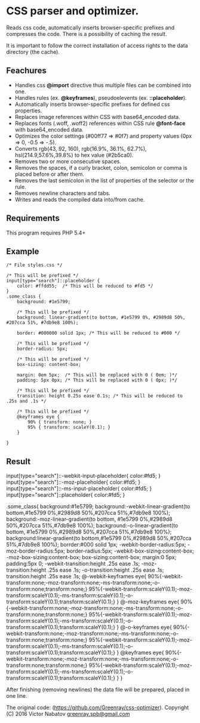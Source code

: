 CSS parser and optimizer.
=========================

Reads css code, automatically inserts browser-specific prefixes and compresses the code.
There is a possibility of caching the result.

It is important to follow the correct installation of access rights to the data directory (the cache).

## Feachures

* Handles css __@import__ directive thus multiple files can be combined into one.
* Handles rules (ex. __@keyframes__), pseudoelevents (ex. __::placeholder__).
* Automatically inserts browser-specific prefixes for defined css properties.
* Replaces image references within CSS with base64_encoded data.
* Replaces fonts (.woff, .woff2) references within CSS rule __@font-face__ with base64_encoded data.
* Optimizes the color settings (#00ff77 => #0f7) and property values (0px => 0, -0.5 => -.5).
* Converts rgb(43, 92, 160), rgb(16.9%, 36.1%, 62.7%), hsl(214.9,57.6%,39.8%) to hex value (#2b5ca0).
* Removes two or more consecutive spaces.
* Removes the spaces, if a curly bracket, colon, semicolon or comma is placed before or after them.
* Removes the last semicolon in the list of properties of the selector or the rule.
* Removes newline characters and tabs.
* Writes and reads the compiled data into/from cache.

## Requirements

This program requires PHP 5.4+

## Example

    /* File styles.css */

    /* This will be prefixed */
    input[type="search"]::placeholder {
        color: #ffdd55;  /* This will be reduced to #fd5 */
    }
    .some_class {
        background: #1e5799;

        /* This will be prefixed */
        background: linear-gradient(to bottom, #1e5799 0%, #2989d8 50%, #207cca 51%, #7db9e8 100%);

        border: #000000 solid 1px; /* This will be reduced to #000 */

        /* This will be prefixed */
        border-radius: 5px;

        /* This will be prefixed */
        box-sizing: content-box;

        margin: 0em 5px;  /* This will be replaced with 0 ( 0em; )*/
        padding: 5px 0px; /* This will be replaced with 0 ( 0px; )*/

        /* This will be prefixed */
        transition: height 0.25s ease 0.1s; /* This will be reduced to .25s and .1s */

        /* This will be prefixed */
        @keyframes eye {
            90% { transform: none; }
            95% { transform: scaleY(0.1); }
        }

    }

## Result

input[type="search"]::-webkit-input-placeholder{
color:#fd5;
}
input[type="search"]::-moz-placeholder{
color:#fd5;
}
input[type="search"]::-ms-input-placeholder{
color:#fd5;
}
input[type="search"]::placeholder{
color:#fd5;
}

.some_class{
background:#1e5799;
background:-webkit-linear-gradient(to bottom,#1e5799 0%,#2989d8 50%,#207cca 51%,#7db9e8 100%);
background:-moz-linear-gradient(to bottom, #1e5799 0%,#2989d8 50%,#207cca 51%,#7db9e8 100%);
background:-o-linear-gradient(to bottom, #1e5799 0%,#2989d8 50%,#207cca 51%,#7db9e8 100%);
background:linear-gradient(to bottom,#1e5799 0%,#2989d8 50%,#207cca 51%,#7db9e8 100%);
borrder:#000 solid 1px;
-webkit-border-radius:5px;
-moz-border-radius:5px;
border-radius:5px;
-webkit-box-sizing:content-box;
-moz-box-sizing:content-box;
box-sizing:content-box;
margin:0 5px;
padding:5px 0;
-webkit-transition:height .25s ease .1s;
-moz-transition:height .25s ease .1s;
-o-transition:height .25s ease .1s;
transition:height .25s ease .1s;
@-webkit-keyframes eye{
90%{-webkit-transform:none;-moz-transform:none;-ms-transform:none;-o-transform:none;transform:none;}
95%{-webkit-transform:scaleY(0.1);-moz-transform:scaleY(0.1);-ms-transform:scaleY(0.1);-o-transform:scaleY(0.1);transform:scaleY(0.1);}
}
@-moz-keyframes eye{
90%{-webkit-transform:none;-moz-transform:none;-ms-transform:none;-o-transform:none;transform:none;}
95%{-webkit-transform:scaleY(0.1);-moz-transform:scaleY(0.1);-ms-transform:scaleY(0.1);-o-transform:scaleY(0.1);transform:scaleY(0.1);}
}
@-o-keyframes eye{
90%{-webkit-transform:none;-moz-transform:none;-ms-transform:none;-o-transform:none;transform:none;}
95%{-webkit-transform:scaleY(0.1);-moz-transform:scaleY(0.1);-ms-transform:scaleY(0.1);-o-transform:scaleY(0.1);transform:scaleY(0.1);}
}
@keyframes eye{
90%{-webkit-transform:none;-moz-transform:none;-ms-transform:none;-o-transform:none;transform:none;}
95%{-webkit-transform:scaleY(0.1);-moz-transform:scaleY(0.1);-ms-transform:scaleY(0.1);-o-transform:scaleY(0.1);transform:scaleY(0.1);}
}
}

After finishing (removing newlines) the data file will be prepared, placed in one line.

The original code: (https://github.com/Greenray/css-optimizer).
Copyright (C) 2016 Victor Nabatov <greenray.spb@gmail.com>
